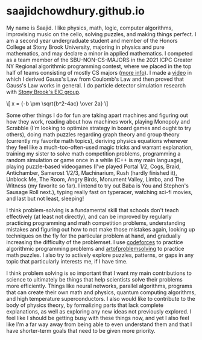 # saajidchowdhury.github.io

My name is Saajid. I like physics, math, logic, computer algorithms, improvising music on the cello, solving puzzles, and making things perfect. I am a second year undergraduate student and member of the Honors College at Stony Brook University, majoring in physics and pure mathematics, and may declare a minor in applied mathematics. I competed as a team member of the SBU-NON-CS-MAJORS in the 2021 ICPC Greater NY Regional algorithmic programming contest, where we placed in the top half of teams consisting of mostly CS majors ([more info](https://www3.cs.stonybrook.edu/~compprog/20210413.html)). I made a [video](https://www.youtube.com/watch?v=-i67cFjaJRg) in which I derived Gauss's Law from Coulomb's Law and then proved that Gauss's Law works in general. I do particle detector simulation research with [Stony Brook's EIC group](https://www.stonybrook.edu/cfns/). 
<script type="text/javascript"
        src="https://cdnjs.cloudflare.com/ajax/libs/mathjax/2.7.0/MathJax.js?config=TeX-AMS_CHTML"></script>
\\[ x = {-b \pm \sqrt{b^2-4ac} \over 2a} \\]

Some other things I do for fun are taking apart machines and figuring out how they work, reading about how machines work, playing Monopoly and Scrabble (I'm looking to optimize strategy in board games and ought to try others), doing math puzzles regarding graph theory and group theory (currently my favorite math topics), deriving physics equations whenever they feel like a much-too-often-used magic tricks and warrant explanation, training my sister to solve math competition problems, programming a random simulation or game once in a while (C++ is my main language), playing puzzle-based videogames (I've played Portal 1/2, Cogs, Braid, Antichamber, Samerost 1/2/3, Machinarium, Rush (hardly finished it), Unblock Me, The Room, Angry Birds, Monument Valley, Limbo, and The Witness (my favorite so far). I intend to try out Baba is You and Stephen's Sausage Roll next.), typing really fast on typeracer, watching sci-fi movies, and last but not least, sleeping!

I think problem-solving is a fundamental skill that schools don't teach effectively (at least not directly), and can be improved by regularly practicing programming and math competition problems, understanding mistakes and figuring out how to not make those mistakes again, looking up techniques on the fly for the particular problem at hand, and gradually increasing the difficulty of the problemset. I use [codeforces](https://codeforces.com/problemset?order=BY_SOLVED_DESC) to practice algorithmic programming problems and [artofproblemsolving](https://artofproblemsolving.com/wiki/index.php/AMC_12_Problems_and_Solutions) to practice math puzzles. I also try to actively explore puzzles, patterns, or gaps in any topic that particularly interests me, if I have time. 

I think problem solving is so important that I want my main contributions to science to ultimately be things that help scientists solve their problems more efficiently. Things like neural networks, parallel algorithms, programs that can create their own math and physics, quantum computing algorithms, and high temperature superconductors. I also would like to contribute to the body of physics theory, by formalizing parts that lack complete explanations, as well as exploring any new ideas not previously explored. I feel like I should be getting busy with these things now, and yet I also feel like I'm a far way away from being able to even understand them and that I have shorter-term goals that need to be given more priority.

